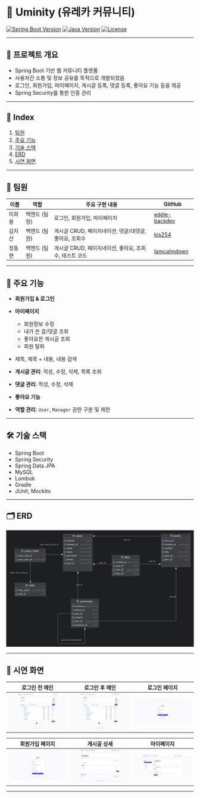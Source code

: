 # 🌟 Uminity (유레카 커뮤니티)

[![Spring Boot Version](https://img.shields.io/badge/Spring%20Boot-3.4.5-brightgreen)](https://spring.io/projects/spring-boot) [![Java Version](https://img.shields.io/badge/Java-17-blue)](https://www.oracle.com/java/) [![License](https://img.shields.io/badge/License-MIT-orange)](#)

---

## 📖 프로젝트 개요

- Spring Boot 기반 웹 커뮤니티 플랫폼
- 사용자간 소통 및 정보 공유를 목적으로 개발되었음
- 로그인, 회원가입, 마이페이지, 게시글 등록, 댓글 등록, 좋아요 기능 등을 제공
- Spring Security를 통한 인증 관리

---

## 🎯 Index

1. [팀원](#팀원)
2. [주요 기능](#주요-기능)
3. [기술 스택](#기술-스택)
4. [ERD](#erd)
5. [시연 화면](#시연-화면)

---

## 👥 팀원

| 이름  | 역할       | 주요 구현 내용                           | GitHub                                            |
|-----|----------|------------------------------------|---------------------------------------------------|
| 이희용 | 백엔드 (팀장) | 로그인, 회원가입, 마이페이지                   | [eddie-backdev](https://github.com/eddie-backdev) |
| 김지산 | 백엔드 (팀원) | 게시글 CRUD, 페이지네이션, 댓글/대댓글, 좋아요, 조회수 | [kjs254](https://github.com/kjs254)               |
| 정동현 | 백엔드 (팀원) | 게시글 CRUD, 페이지네이션, 좋아요, 조회수, 테스트 코드 | [Iamcalmdown](https://github.com/Iamcalmdown)     |

---

## 🚀 주요 기능

* **회원가입 & 로그인**
* **마이페이지**

    * 회원정보 수정
    * 내가 쓴 글/댓글 조회
    * 좋아요한 게시글 조회
    * 회원 탈퇴
* 제목, 제목 + 내용, 내용 검색
* **게시글 관리**: 작성, 수정, 삭제, 목록 조회
* **댓글 관리**: 작성, 수정, 삭제
* **좋아요 기능**
* **역할 관리**: `User`, `Manager` 권한 구분 및 제한

---

## 🛠️ 기술 스택

- Spring Boot
- Spring Security
- Spring Data JPA
- MySQL
- Lombok
- Gradle
- JUnit, Mockito

---

## 🗂️ ERD

![ERD](erd.png)

---

## 🎥 시연 화면

|              로그인 전 메인              |             로그인 후 메인             |           로그인 페이지           |
|:----------------------------------:|:--------------------------------:|:---------------------------:|
| ![before](preview/main_before.jpg) | ![after](preview/main_after.jpg) | ![login](preview/login.jpg) |

|             회원가입 페이지              |              게시글 상세               |             마이페이지             |
|:---------------------------------:|:---------------------------------:|:-----------------------------:|
| ![register](preview/register.jpg) | ![detail](preview/postDetail.jpg) | ![myPage](preview/myPage.jpg) |

---
